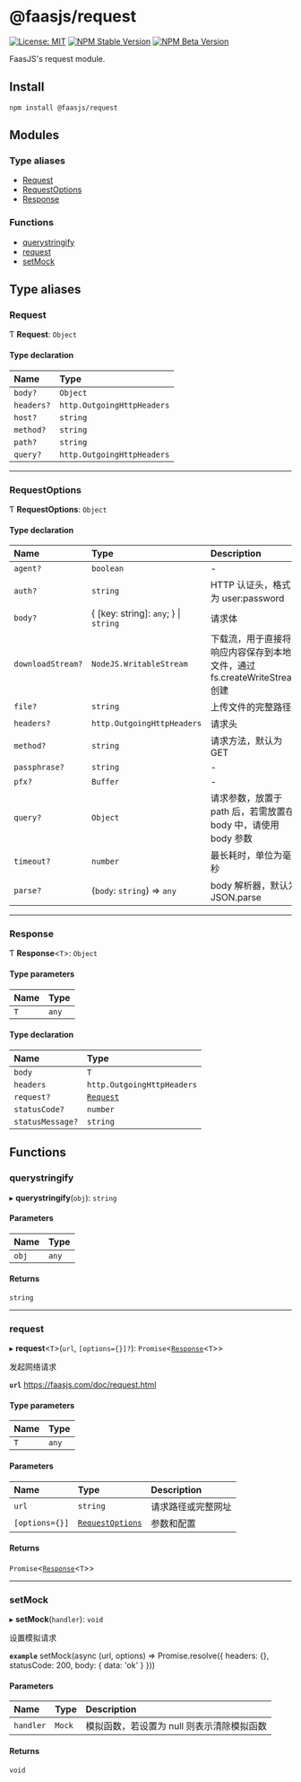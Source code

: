 # @faasjs/request

[![License: MIT](https://img.shields.io/npm/l/@faasjs/request.svg)](https://github.com/faasjs/faasjs/blob/main/packages/faasjs/request/LICENSE)
[![NPM Stable Version](https://img.shields.io/npm/v/@faasjs/request/stable.svg)](https://www.npmjs.com/package/@faasjs/request)
[![NPM Beta Version](https://img.shields.io/npm/v/@faasjs/request/beta.svg)](https://www.npmjs.com/package/@faasjs/request)

FaasJS's request module.

## Install

    npm install @faasjs/request

## Modules

### Type aliases

- [Request](modules.md#request)
- [RequestOptions](modules.md#requestoptions)
- [Response](modules.md#response)

### Functions

- [querystringify](modules.md#querystringify)
- [request](modules.md#request)
- [setMock](modules.md#setmock)

## Type aliases

### Request

Ƭ **Request**: `Object`

#### Type declaration

| Name | Type |
| :------ | :------ |
| `body?` | `Object` |
| `headers?` | `http.OutgoingHttpHeaders` |
| `host?` | `string` |
| `method?` | `string` |
| `path?` | `string` |
| `query?` | `http.OutgoingHttpHeaders` |

___

### RequestOptions

Ƭ **RequestOptions**: `Object`

#### Type declaration

| Name | Type | Description |
| :------ | :------ | :------ |
| `agent?` | `boolean` | - |
| `auth?` | `string` | HTTP 认证头，格式为 user:password |
| `body?` | { [key: string]: `any`;  } \| `string` | 请求体 |
| `downloadStream?` | `NodeJS.WritableStream` | 下载流，用于直接将响应内容保存到本地文件，通过 fs.createWriteStream 创建 |
| `file?` | `string` | 上传文件的完整路径 |
| `headers?` | `http.OutgoingHttpHeaders` | 请求头 |
| `method?` | `string` | 请求方法，默认为 GET |
| `passphrase?` | `string` | - |
| `pfx?` | `Buffer` | - |
| `query?` | `Object` | 请求参数，放置于 path 后，若需放置在 body 中，请使用 body 参数 |
| `timeout?` | `number` | 最长耗时，单位为毫秒 |
| `parse?` | (`body`: `string`) => `any` | body 解析器，默认为 JSON.parse |

___

### Response

Ƭ **Response**<`T`\>: `Object`

#### Type parameters

| Name | Type |
| :------ | :------ |
| `T` | `any` |

#### Type declaration

| Name | Type |
| :------ | :------ |
| `body` | `T` |
| `headers` | `http.OutgoingHttpHeaders` |
| `request?` | [`Request`](modules.md#request) |
| `statusCode?` | `number` |
| `statusMessage?` | `string` |

## Functions

### querystringify

▸ **querystringify**(`obj`): `string`

#### Parameters

| Name | Type |
| :------ | :------ |
| `obj` | `any` |

#### Returns

`string`

___

### request

▸ **request**<`T`\>(`url`, `[options={}]?`): `Promise`<[`Response`](modules.md#response)<`T`\>\>

发起网络请求

**`url`** https://faasjs.com/doc/request.html

#### Type parameters

| Name | Type |
| :------ | :------ |
| `T` | `any` |

#### Parameters

| Name | Type | Description |
| :------ | :------ | :------ |
| `url` | `string` | 请求路径或完整网址 |
| `[options={}]` | [`RequestOptions`](modules.md#requestoptions) | 参数和配置 |

#### Returns

`Promise`<[`Response`](modules.md#response)<`T`\>\>

___

### setMock

▸ **setMock**(`handler`): `void`

设置模拟请求

**`example`** setMock(async (url, options) => Promise.resolve({ headers: {}, statusCode: 200, body: { data: 'ok' } }))

#### Parameters

| Name | Type | Description |
| :------ | :------ | :------ |
| `handler` | `Mock` | 模拟函数，若设置为 null 则表示清除模拟函数 |

#### Returns

`void`

